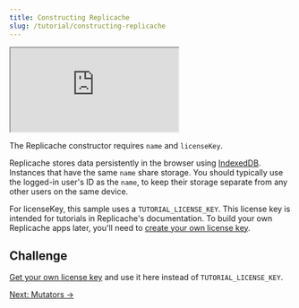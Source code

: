 ```yaml
---
title: Constructing Replicache
slug: /tutorial/constructing-replicache
---
```


<iframe src="https://codesandbox.io/embed/replicache-constructing-13-csvj9q?hidenavigation=1&autoresize=1&fontsize=12&hidenavigation=0&theme=light&codemirror=1&view=split"
     style={{'width':'100%','height':'350px', 'border':'1px solid rgb(222,221,221)', 'overflow':'hidden'}}
     title="constructing-replicache"
     allow="accelerometer; ambient-light-sensor; camera; encrypted-media; geolocation; gyroscope; hid; microphone; midi; payment; usb; vr; xr-spatial-tracking"
     sandbox="allow-forms allow-modals allow-popups allow-presentation allow-same-origin allow-scripts"
></iframe>

The Replicache constructor requires `name` and `licenseKey`.

Replicache stores data persistently in the browser using [IndexedDB](https://developer.mozilla.org/en-US/docs/Web/API/IndexedDB_API). Instances that have the same `name` share storage. You should typically use the logged-in user's ID as the `name`, to keep their storage separate from any other users on the same device.

For licenseKey, this sample uses a `TUTORIAL_LICENSE_KEY`. This license key is intended for tutorials in Replicache's documentation. To build your own Replicache apps later, you'll need to [create your own license key](/howto/licensing).

<h2>Challenge</h2>

[Get your own license key](/howto/licensing) and use it here instead of `TUTORIAL_LICENSE_KEY`.

<div style={{fontSize:"1.2em", fontWeight:"bold", marginTop:"3em"}}><a href="/tutorial/adding-mutators">Next: Mutators &rarr;</a></div>
